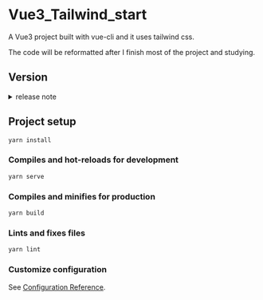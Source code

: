 # Vue3_Tailwind_start

A Vue3 project built with vue-cli and it uses tailwind css. 

The code will be reformatted after I finish most of the project and studying.

## Version

<details>
    <summary>release note</summary>
    <h3>v 0.1.1</h3>
</details>

## Project setup

```
yarn install
```

### Compiles and hot-reloads for development
```
yarn serve
```

### Compiles and minifies for production
```
yarn build
```

### Lints and fixes files
```
yarn lint
```

### Customize configuration
See [Configuration Reference](https://cli.vuejs.org/config/).
